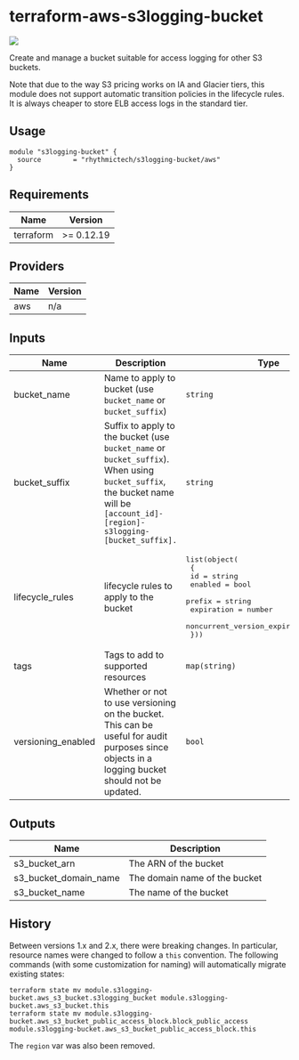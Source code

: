 # terraform-aws-s3logging-bucket
[![](https://github.com/rhythmictech/terraform-aws-s3logging-bucket/workflows/check/badge.svg)](https://github.com/rhythmictech/terraform-aws-s3logging-bucket/actions)

Create and manage a bucket suitable for access logging for other S3 buckets.

Note that due to the way S3 pricing works on IA and Glacier tiers, this module does not support automatic transition policies in the lifecycle rules. It is always cheaper to store ELB access logs in the standard tier.

## Usage
```
module "s3logging-bucket" {
  source        = "rhythmictech/s3logging-bucket/aws"
}
```

<!-- BEGINNING OF PRE-COMMIT-TERRAFORM DOCS HOOK -->
## Requirements

| Name | Version |
|------|---------|
| terraform | >= 0.12.19 |

## Providers

| Name | Version |
|------|---------|
| aws | n/a |

## Inputs

| Name | Description | Type | Default | Required |
|------|-------------|------|---------|:--------:|
| bucket\_name | Name to apply to bucket (use `bucket_name` or `bucket_suffix`) | `string` | `null` | no |
| bucket\_suffix | Suffix to apply to the bucket (use `bucket_name` or `bucket_suffix`). When using `bucket_suffix`, the bucket name will be `[account_id]-[region]-s3logging-[bucket_suffix].` | `string` | `"default"` | no |
| lifecycle\_rules | lifecycle rules to apply to the bucket | <pre>list(object(<br>    {<br>      id                            = string<br>      enabled                       = bool<br>      prefix                        = string<br>      expiration                    = number<br>      noncurrent_version_expiration = number<br>  }))</pre> | `[]` | no |
| tags | Tags to add to supported resources | `map(string)` | `{}` | no |
| versioning\_enabled | Whether or not to use versioning on the bucket. This can be useful for audit purposes since objects in a logging bucket should not be updated. | `bool` | `true` | no |

## Outputs

| Name | Description |
|------|-------------|
| s3\_bucket\_arn | The ARN of the bucket |
| s3\_bucket\_domain\_name | The domain name of the bucket |
| s3\_bucket\_name | The name of the bucket |

<!-- END OF PRE-COMMIT-TERRAFORM DOCS HOOK -->

## History
Between versions 1.x and 2.x, there were breaking changes. In particular, resource names were changed to follow a `this` convention. The following commands (with some customization for naming) will automatically migrate existing states:

```
terraform state mv module.s3logging-bucket.aws_s3_bucket.s3logging_bucket module.s3logging-bucket.aws_s3_bucket.this
terraform state mv module.s3logging-bucket.aws_s3_bucket_public_access_block.block_public_access module.s3logging-bucket.aws_s3_bucket_public_access_block.this
```

The `region` var was also been removed.
